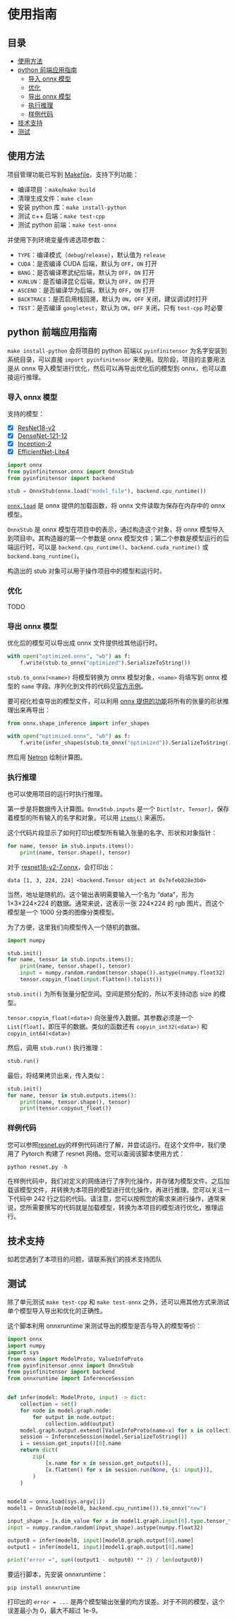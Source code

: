 ﻿# 使用指南

## 目录

- [使用方法](#使用方法)
- [python 前端应用指南](#python-前端应用指南)
  - [导入 onnx 模型](#导入-onnx-模型)
  - [优化](#优化)
  - [导出 onnx 模型](#导出-onnx-模型)
  - [执行推理](#执行推理)
  - [样例代码](#样例代码)
- [技术支持](#技术支持)
- [测试](#测试)

## 使用方法

项目管理功能已写到 [Makefile](../Makefile)，支持下列功能：

- 编译项目：`make`/`make build`
- 清理生成文件：`make clean`
- 安装 python 库：`make install-python`
- 测试 c++ 后端：`make test-cpp`
- 测试 python 前端：`make test-onnx`

并使用下列环境变量传递选项参数：

- `TYPE`：编译模式（`debug`/`release`），默认值为 `release`
- `CUDA`：是否编译 CUDA 后端，默认为 `OFF`，`ON` 打开
- `BANG`：是否编译寒武纪后端，默认为 `OFF`，`ON` 打开
- `KUNLUN`：是否编译昆仑后端，默认为 `OFF`，`ON` 打开
- `ASCEND`：是否编译华为后端，默认为 `OFF`，`ON` 打开
- `BACKTRACE`：是否启用栈回溯，默认为 `ON`，`OFF` 关闭，建议调试时打开
- `TEST`：是否编译 `googletest`，默认为 `ON`，`OFF` 关闭，只有 `test-cpp` 时必要

## python 前端应用指南

`make install-python` 会将项目的 python 前端以 `pyinfinitensor` 为名字安装到系统目录，可以直接 `import pyinfinitensor` 来使用。现阶段，项目的主要用法是从 onnx 导入模型进行优化，然后可以再导出优化后的模型到 onnx，也可以直接运行推理。

### 导入 onnx 模型

支持的模型：

- [x] [ResNet18-v2](https://github.com/onnx/models/blob/main/validated/vision/classification/resnet/model/resnet18-v2-7.onnx)
- [x] [DenseNet-121-12](https://github.com/onnx/models/blob/main/validated/vision/classification/densenet-121/model/densenet-12.onnx)
- [x] [Inception-2](https://github.com/onnx/models/blob/main/validated/vision/classification/inception_and_googlenet/inception_v2/model/inception-v2-9.onnx)
- [x] [EfficientNet-Lite4](https://github.com/onnx/models/blob/main/validated/vision/classification/efficientnet-lite4/model/efficientnet-lite4-11.onnx)

```python
import onnx
from pyinfinitensor.onnx import OnnxStub
from pyinfinitensor import backend

stub = OnnxStub(onnx.load("model_file"), backend.cpu_runtime())
```

[`onnx.load`](https://onnx.ai/onnx/api/serialization.html#load-a-model) 是 onnx 提供的加载函数，将 onnx 文件读取为保存在内存中的 onnx 模型。

`OnnxStub` 是 onnx 模型在项目中的表示，通过构造这个对象，将 onnx 模型导入到项目中。其构造器的第一个参数是 onnx 模型文件；第二个参数是模型运行的后端运行时，可以是 `backend.cpu_runtime()`、`backend.cuda_runtime()` 或 `backend.bang_runtime()`。

构造出的 stub 对象可以用于操作项目中的模型和运行时。

### 优化

TODO

### 导出 onnx 模型

优化后的模型可以导出成 onnx 文件提供给其他运行时。

```python
with open("optimized.onnx", "wb") as f:
    f.write(stub.to_onnx("optimized").SerializeToString())
```

`stub.to_onnx(<name>)` 将模型转换为 onnx 模型对象，`<name>` 将填写到 onnx 模型的 `name` 字段。序列化到文件的代码见[官方示例](https://onnx.ai/onnx/intro/python.html#model-serialization)。

要可视化检查导出的模型文件，可以利用 [onnx 提供的功能](https://onnx.ai/onnx/api/shape_inference.html#infer-shapes)将所有的张量的形状推理出来再导出：

```python
from onnx.shape_inference import infer_shapes

with open("optimized.onnx", "wb") as f:
    f.write(infer_shapes(stub.to_onnx("optimized")).SerializeToString())
```

然后用 [Netron](https://netron.app/) 绘制计算图。

### 执行推理

也可以使用项目的运行时执行推理。

第一步是将数据传入计算图。`OnnxStub.inputs` 是一个 `Dict[str, Tensor]`，保存着模型的所有输入的名字和对象。可以用 [`items()`](https://docs.python.org/zh-cn/3/library/stdtypes.html#dict.items) 来遍历。

这个代码片段显示了如何打印出模型所有输入张量的名字、形状和对象指针：

```python
for name, tensor in stub.inputs.items():
    print(name, tensor.shape(), tensor)
```

对于 [resnet18-v2-7.onnx](https://github.com/onnx/models/blob/main/validated/vision/classification/resnet/model/resnet18-v2-7.onnx)，会打印出：

```plaintext
data [1, 3, 224, 224] <backend.Tensor object at 0x7efeb828e3b0>
```

当然，地址是随机的。这个输出表明需要输入一个名为 “data”，形为 1×3×224×224 的数据。通常来说，这表示一张 224×224 的 rgb 图片。而这个模型是一个 1000 分类的图像分类模型。

为了方便，这里我们向模型传入一个随机的数据。

```python
import numpy

stub.init()
for name, tensor in stub.inputs.items():
    print(name, tensor.shape(), tensor)
    input = numpy.random.random(tensor.shape()).astype(numpy.float32)
    tensor.copyin_float(input.flatten().tolist())
```

`stub.init()` 为所有张量分配空间。空间是预分配的，所以不支持动态 size 的模型。

`tensor.copyin_float(<data>)` 向张量传入数据。其参数必须是一个 `List[float]`，即压平的数据。类似的函数还有 `copyin_int32(<data>)` 和 `copyin_int64(<data>)`

然后，调用 `stub.run()` 执行推理：

```python
stub.run()
```

最后，将结果拷贝出来，传入类似：

```python
stub.init()
for name, tensor in stub.outputs.items():
    print(name, tensor.shape(), tensor)
    print(tensor.copyout_float())
```

### 样例代码

您可以参照[resnet.py](https://github.com/wanghailu0717/NNmodel/blob/main/ResNet/resnet.py)的样例代码进行了解，并尝试运行。在这个文件中，我们使用了 Pytorch 构建了 resnet 网络。您可以查阅该脚本使用方式：

```python
python resnet.py -h
```

在样例代码中，我们对定义的网络进行了序列化操作，并存储为模型文件。之后加载该模型文件，并转换为本项目的模型进行优化操作，再进行推理。您可以关注一下代码中 242 行之后的代码。请注意，您可以按照您的需求来进行操作，通常来说，您所需要撰写的代码就是加载模型，转换为本项目的模型进行优化，推理运行。

## 技术支持

如若您遇到了本项目的问题，请联系我们的技术支持团队

## 测试

除了单元测试 `make test-cpp` 和 `make test-onnx` 之外，还可以用其他方式来测试单个模型导入导出和优化的正确性。

这个脚本利用 onnxruntime 来测试导出的模型是否与导入的模型等价：

```python
import onnx
import numpy
import sys
from onnx import ModelProto, ValueInfoProto
from pyinfinitensor.onnx import OnnxStub
from pyinfinitensor import backend
from onnxruntime import InferenceSession


def infer(model: ModelProto, input) -> dict:
    collection = set()
    for node in model.graph.node:
        for output in node.output:
            collection.add(output)
    model.graph.output.extend([ValueInfoProto(name=x) for x in collection])
    session = InferenceSession(model.SerializeToString())
    i = session.get_inputs()[0].name
    return dict(
        zip(
            [x.name for x in session.get_outputs()],
            [x.flatten() for x in session.run(None, {i: input})],
        )
    )


model0 = onnx.load(sys.argv[1])
model1 = OnnxStub(model0, backend.cpu_runtime()).to_onnx("new")

input_shape = [x.dim_value for x in model1.graph.input[0].type.tensor_type.shape.dim]
input = numpy.random.random(input_shape).astype(numpy.float32)

output0 = infer(model0, input)[model0.graph.output[0].name]
output1 = infer(model1, input)[model1.graph.output[0].name]

print("error =", sum((output1 - output0) ** 2) / len(output0))
```

要运行脚本，先安装 onnxruntime：

```bash
pip install onnxruntime
```

打印出的 `error = ...` 是两个模型输出张量的均方误差。对于不同的模型，这个误差最小为 0，最大不超过 1e-9。
